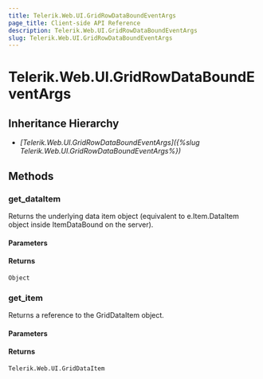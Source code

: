 ```yaml
---
title: Telerik.Web.UI.GridRowDataBoundEventArgs
page_title: Client-side API Reference
description: Telerik.Web.UI.GridRowDataBoundEventArgs
slug: Telerik.Web.UI.GridRowDataBoundEventArgs
---
```


# Telerik.Web.UI.GridRowDataBoundEventArgs

## Inheritance Hierarchy

* *[Telerik.Web.UI.GridRowDataBoundEventArgs]({%slug Telerik.Web.UI.GridRowDataBoundEventArgs%})*

## Methods

###  get_dataItem

Returns the underlying data item object (equivalent to e.Item.DataItem object inside ItemDataBound on the server).

#### Parameters

#### Returns

`Object` 

###  get_item

Returns a reference to the GridDataItem object.

#### Parameters

#### Returns

`Telerik.Web.UI.GridDataItem` 





